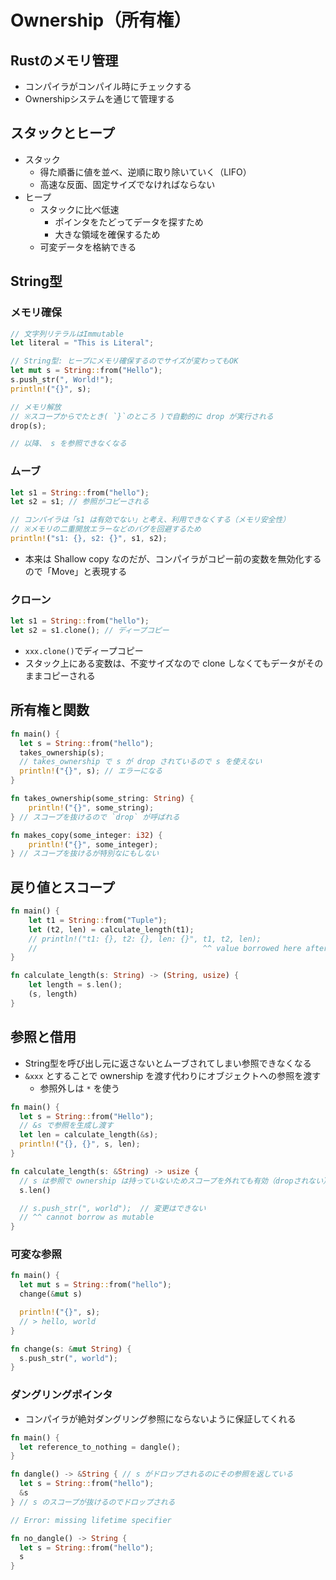 # Ownership（所有権）

## Rustのメモリ管理

- コンパイラがコンパイル時にチェックする
- Ownershipシステムを通じて管理する

## スタックとヒープ

- スタック
  - 得た順番に値を並べ、逆順に取り除いていく（LIFO）
  - 高速な反面、固定サイズでなければならない
- ヒープ
  - スタックに比べ低速
    - ポインタをたどってデータを探すため
    - 大きな領域を確保するため
  - 可変データを格納できる

## String型

### メモリ確保
```rs
// 文字列リテラルはImmutable
let literal = "This is Literal";

// String型: ヒープにメモリ確保するのでサイズが変わってもOK
let mut s = String::from("Hello");
s.push_str(", World!");
println!("{}", s);

// メモリ解放
// ※スコープからでたとき( `}`のところ )で自動的に drop が実行される
drop(s);

// 以降、 s を参照できなくなる
```

### ムーブ

```rs
let s1 = String::from("hello");
let s2 = s1; // 参照がコピーされる

// コンパイラは「s1 は有効でない」と考え、利用できなくする（メモリ安全性）
// ※メモリの二重開放エラーなどのバグを回避するため
println!("s1: {}, s2: {}", s1, s2);
```

- 本来は Shallow copy なのだが、コンパイラがコピー前の変数を無効化するので「Move」と表現する


### クローン

```rs
let s1 = String::from("hello");
let s2 = s1.clone(); // ディープコピー
```

- `xxx.clone()`でディープコピー
- スタック上にある変数は、不変サイズなので clone しなくてもデータがそのままコピーされる


## 所有権と関数

```rs
fn main() {
  let s = String::from("hello");
  takes_ownership(s);
  // takes_ownership で s が drop されているので s を使えない
  println!("{}", s); // エラーになる
}

fn takes_ownership(some_string: String) {
    println!("{}", some_string);
} // スコープを抜けるので `drop` が呼ばれる

fn makes_copy(some_integer: i32) {
    println!("{}", some_integer);
} // スコープを抜けるが特別なにもしない
```


## 戻り値とスコープ

```rs
fn main() {
    let t1 = String::from("Tuple");
    let (t2, len) = calculate_length(t1);
    // println!("t1: {}, t2: {}, len: {}", t1, t2, len);
    //                                     ^^ value borrowed here after move
}

fn calculate_length(s: String) -> (String, usize) {
    let length = s.len();
    (s, length)
}
```


## 参照と借用

- String型を呼び出し元に返さないとムーブされてしまい参照できなくなる
- `&xxx` とすることで ownership を渡す代わりにオブジェクトへの参照を渡す
  - 参照外しは `*` を使う

```rs
fn main() {
  let s = String::from("Hello");
  // &s で参照を生成し渡す
  let len = calculate_length(&s);
  println!("{}, {}", s, len);
}

fn calculate_length(s: &String) -> usize {
  // s は参照で ownership は持っていないためスコープを外れても有効（dropされない）
  s.len()

  // s.push_str(", world");  // 変更はできない
  // ^^ cannot borrow as mutable
}
```

### 可変な参照

```rs
fn main() {
  let mut s = String::from("hello");
  change(&mut s)

  println!("{}", s);
  // > hello, world
}

fn change(s: &mut String) {
  s.push_str(", world");
}
```

### ダングリングポインタ

- コンパイラが絶対ダングリング参照にならないように保証してくれる

```rs
fn main() {
  let reference_to_nothing = dangle();
}

fn dangle() -> &String { // s がドロップされるのにその参照を返している
  let s = String::from("hello");
  &s
} // s のスコープが抜けるのでドロップされる

// Error: missing lifetime specifier

fn no_dangle() -> String {
  let s = String::from("hello");
  s
}
```